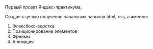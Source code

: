 Первый проект Яндекс-практикума.

Создан с целью получения начальных навыков html, css, а именно:

1. Флексбокс-верстка
2. Позиционирование элементов
3. Фреймы
4. Анимация
